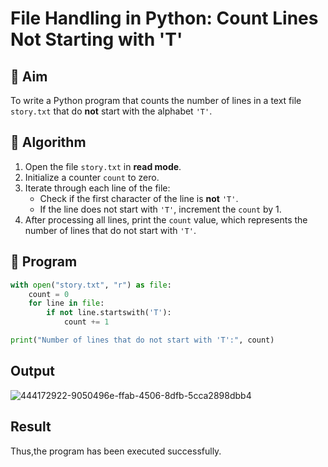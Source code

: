 # File Handling in Python: Count Lines Not Starting with 'T'

## 🎯 Aim
To write a Python program that counts the number of lines in a text file `story.txt` that do **not** start with the alphabet `'T'`.

## 🧠 Algorithm
1. Open the file `story.txt` in **read mode**.
2. Initialize a counter `count` to zero.
3. Iterate through each line of the file:
   - Check if the first character of the line is **not** `'T'`.
   - If the line does not start with `'T'`, increment the `count` by 1.
4. After processing all lines, print the `count` value, which represents the number of lines that do not start with `'T'`.

## 🧾 Program
```python
with open("story.txt", "r") as file:
    count = 0  
    for line in file:
        if not line.startswith('T'): 
            count += 1  

print("Number of lines that do not start with 'T':", count)

```

## Output

![444172922-9050496e-ffab-4506-8dfb-5cca2898dbb4](https://github.com/user-attachments/assets/4cfc4cd2-06d1-4f7f-bd4d-fab9bb142d1a)



## Result

Thus,the program has been executed successfully.
